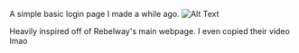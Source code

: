 A simple basic login page I made a while ago.
![Alt Text](https://i.imgur.com/kLxQPn5.png)


Heavily inspired off of Rebelway's main webpage. I even copied their video lmao
